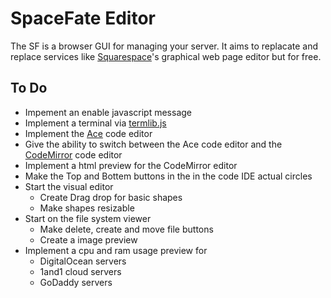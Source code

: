 # SpaceFate Editor
The SF is a browser GUI for managing your server. It aims to replacate and replace services like [Squarespace](https://www.squarespace.com/)'s graphical web page editor but for free.



## To Do
 - Impement an enable javascript message
 - Implement a terminal via [termlib.js](http://www.masswerk.at/termlib/)
 - Implement the [Ace](https://ace.c9.io/) code editor
 - Give the ability to switch between the Ace code editor and the [CodeMirror](https://codemirror.net/) code editor
 - Implement a html preview for the CodeMirror editor
 - Make the Top and Bottem buttons in the in the code IDE actual circles
 - Start the visual editor
   - Create Drag drop for basic shapes
   - Make shapes resizable
 - Start on the file system viewer
   - Make delete, create and move file buttons
   - Create a image preview
 - Implement a cpu and ram usage preview for
   - DigitalOcean servers
   - 1and1 cloud servers
   - GoDaddy servers
